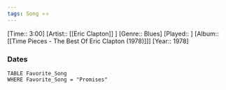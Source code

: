 ```yaml
---
tags: Song ⭐⭐ 
---
```

[Time:: 3:00]
[Artist:: [[Eric Clapton]] ]
[Genre:: Blues]
[Played:: ]
[Album:: [[Time Pieces - The Best Of Eric Clapton (1978)]]]
[Year:: 1978]
### Dates
````dataview
TABLE Favorite_Song
WHERE Favorite_Song = "Promises"
````